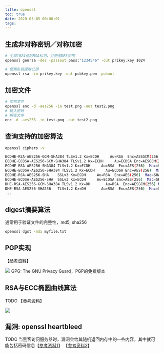 ```yaml
---
title: openssl
toc: true
date: 2020-03-05 00:00:01
tags:
---
```


## 生成非对称密钥／对称加密
```sh
# 生成1024位的RSA私钥，并使用DES加密
openssl genrsa -des -passout pass:"1234546" -out prikey.key 1024

# 使用私钥提取公钥
openssl rsa -in prikey.key -out pubkey.pem -pubout
```


## 加密文件
```sh
# 加密文件
openssl enc -d -aes256 -in test.png -out test2.png
# 输入密码
# 解密文件
enc -d -aes256 -in test.png -out test2.png
```


## 查询支持的加密算法
```sh
openssl ciphers -v

ECDHE-RSA-AES256-GCM-SHA384 TLSv1.2 Kx=ECDH     Au=RSA  Enc=AESGCM(256) Mac=AEAD
ECDHE-ECDSA-AES256-GCM-SHA384 TLSv1.2 Kx=ECDH     Au=ECDSA Enc=AESGCM(256) Mac=AEAD
ECDHE-RSA-AES256-SHA384 TLSv1.2 Kx=ECDH     Au=RSA  Enc=AES(256)  Mac=SHA384
ECDHE-ECDSA-AES256-SHA384 TLSv1.2 Kx=ECDH     Au=ECDSA Enc=AES(256)  Mac=SHA384
ECDHE-RSA-AES256-SHA    SSLv3 Kx=ECDH     Au=RSA  Enc=AES(256)  Mac=SHA1
ECDHE-ECDSA-AES256-SHA  SSLv3 Kx=ECDH     Au=ECDSA Enc=AES(256)  Mac=SHA1
DHE-RSA-AES256-GCM-SHA384 TLSv1.2 Kx=DH       Au=RSA  Enc=AESGCM(256) Mac=AEAD
DHE-RSA-AES256-SHA256   TLSv1.2 Kx=DH       Au=RSA  Enc=AES(256)  Mac=SHA256
...
```

## digest摘要算法
通常用于验证文件的完整性，md5, sha256
```sh
openssl dgst -md5 myfile.txt
```

## PGP实现
【[参考资料](https://www.cnblogs.com/gordon0918/p/5382541.html)】

![](/img/Snip20200305_25.png)
GPG: The GNU Privacy Guard，PGP的免费版本


## RSA与ECC椭圆曲线算法
TODO 【[参考资料](https://www.zhihu.com/question/26662683
)】

![](/img/Snip20200305_26.png)


## 漏洞: openssl heartbleed
TODO 当黑客访问服务器时，漏洞会给其随机返回内存中的一些内容，其中就可能包括密码信息【[参考资料1](https://www.zhihu.com/question/23328658/answer/24241031)】
【[参考资料2](https://zhuanlan.zhihu.com/p/19722474)】
